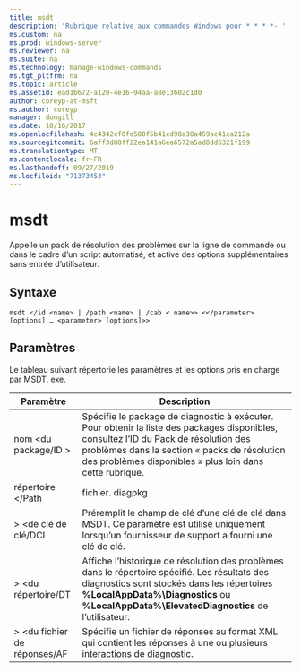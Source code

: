 ```yaml
---
title: msdt
description: 'Rubrique relative aux commandes Windows pour * * * *- '
ms.custom: na
ms.prod: windows-server
ms.reviewer: na
ms.suite: na
ms.technology: manage-windows-commands
ms.tgt_pltfrm: na
ms.topic: article
ms.assetid: ead1b672-a120-4e16-94aa-a8e13602c1d0
author: coreyp-at-msft
ms.author: coreyp
manager: dongill
ms.date: 10/16/2017
ms.openlocfilehash: 4c4342cf0fe588f5b41cd98a38a459ac41ca212a
ms.sourcegitcommit: 6aff3d88ff22ea141a6ea6572a5ad8dd6321f199
ms.translationtype: MT
ms.contentlocale: fr-FR
ms.lasthandoff: 09/27/2019
ms.locfileid: "71373453"
---
```

# <a name="msdt"></a>msdt



Appelle un pack de résolution des problèmes sur la ligne de commande ou dans le cadre d’un script automatisé, et active des options supplémentaires sans entrée d’utilisateur.

## <a name="syntax"></a>Syntaxe

```
msdt </id <name> | /path <name> | /cab < name>> <</parameter> [options] … <parameter> [options]>>
```

## <a name="parameters"></a>Paramètres

Le tableau suivant répertorie les paramètres et les options pris en charge par MSDT. exe.


|      Paramètre      |                                                                                            Description                                                                                             |
|---------------------|----------------------------------------------------------------------------------------------------------------------------------------------------------------------------------------------------|
| nom \<du package/ID > |        Spécifie le package de diagnostic à exécuter. Pour obtenir la liste des packages disponibles, consultez l’ID du Pack de résolution des problèmes dans la section « packs de résolution des problèmes disponibles » plus loin dans cette rubrique.         |
|  répertoire \</Path  |                                                                                           fichier. diagpkg                                                                                            |
|   > \<de clé de clé/DCI   |                                        Préremplit le champ de clé d’une clé de clé dans MSDT. Ce paramètre est utilisé uniquement lorsqu’un fournisseur de support a fourni une clé de clé.                                         |
|  > \<du répertoire/DT   | Affiche l’historique de résolution des problèmes dans le répertoire spécifié. Les résultats des diagnostics sont stockés dans les répertoires **%LocalAppData%\Diagnostics** ou **%LocalAppData%\ElevatedDiagnostics** de l’utilisateur. |
| > \<du fichier de réponses/AF  |                                               Spécifie un fichier de réponses au format XML qui contient les réponses à une ou plusieurs interactions de diagnostic.                                               |

